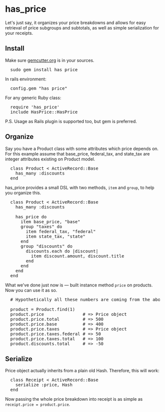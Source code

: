 has_price
=========

Let's just say, it organizes your price breakdowns and allows for easy retrieval of price subgroups and subtotals, as well as simple serialization for your receipts.

Install
-------

Make sure [gemcutter.org](http://gemcutter.org) is in your sources.

<pre>
  sudo gem install has_price
</pre>

In rails environment:
<pre>
  config.gem "has_price"
</pre>

For any generic Ruby class:
<pre>
  require 'has_price'
  include HasPrice::HasPrice
</pre>

P.S. Usage as Rails plugin is supported too, but gem is preferred.

Organize
--------

Say you have a Product class with some attributes which price depends on. For this example assume that base_price, federal_tax, and state_tax are integer attributes existing on Product model.

<pre lang="ruby">
  class Product < ActiveRecord::Base
    has_many :discounts
  end
</pre>

has_price provides a small DSL with two methods, `item` and `group`, to help you organize this.

<pre lang="ruby">
  class Product < ActiveRecord::Base
    has_many :discounts
    
    has_price do
      item base_price, "base"
      group "taxes" do
        item federal_tax, "federal"
        item state_tax, "state"
      end
      group "discounts" do
        discounts.each do |discount|
          item discount.amount, discount.title
        end
      end
    end
  end
</pre>

What we've done just now is — built instance method `price` on products. Now you can use it as so.

<pre lang="ruby">
  # Hypothetically all these numbers are coming from the above declared instance methods.
  
  product = Product.find(1)
  product.price               # => Price object
  product.price.total         # => 500
  product.price.base          # => 400
  product.price.taxes         # => Price object
  product.price.taxes.federal # => 50
  product.price.taxes.total   # => 100
  product.discounts.total     # => -50
</pre>

Serialize
---------

Price object actually inherits from a plain old Hash. Therefore, this will work:

<pre lang="ruby">
  class Receipt < ActiveRecord::Base
    serialize :price, Hash
  end
</pre>

Now passing the whole price breakdown into receipt is as simple as `receipt.price = product.price`.